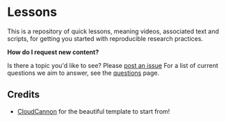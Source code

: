 # Lessons

This is a repository of quick lessons, meaning videos, associated text and scripts, for
getting you started with reproducible research practices. 

**How do I request new content?**

Is there a topic you'd like to see? Please [post an issue](https://www.github.com/vsoch/lessons/issues)
For a list of current questions we aim to answer, see the [questions](questions.md) page.


## Credits
 - [CloudCannon](https://github.com/CloudCannon/base-jekyll-template) for the beautiful template to start from!
